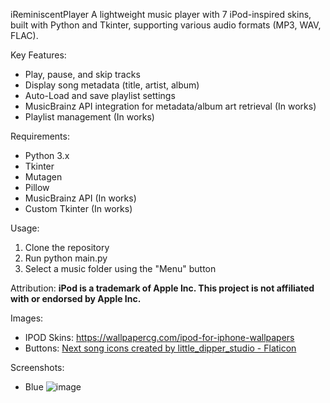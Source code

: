iReminiscentPlayer
A lightweight music player with 7 iPod-inspired skins, built with Python and Tkinter, supporting various audio formats (MP3, WAV, FLAC).

Key Features:

- Play, pause, and skip tracks
- Display song metadata (title, artist, album)
- Auto-Load and save playlist settings
- MusicBrainz API integration for metadata/album art retrieval (In works)
- Playlist management (In works)

Requirements:

- Python 3.x
- Tkinter
- Mutagen
- Pillow
- MusicBrainz API (In works)
- Custom Tkinter (In works)

Usage:

1. Clone the repository
2. Run python main.py
3. Select a music folder using the "Menu" button

Attribution:
**iPod is a trademark of Apple Inc. This project is not affiliated with or endorsed by Apple Inc.**

Images:
- IPOD Skins: https://wallpapercg.com/ipod-for-iphone-wallpapers
- Buttons: <a href="https://www.flaticon.com/free-icons/next-song" title="next song icons">Next song icons created by little_dipper_studio - Flaticon</a>

Screenshots:
- Blue
![image](https://github.com/user-attachments/assets/23ac3983-9fa5-45e7-88a3-ac5795d9e569)

